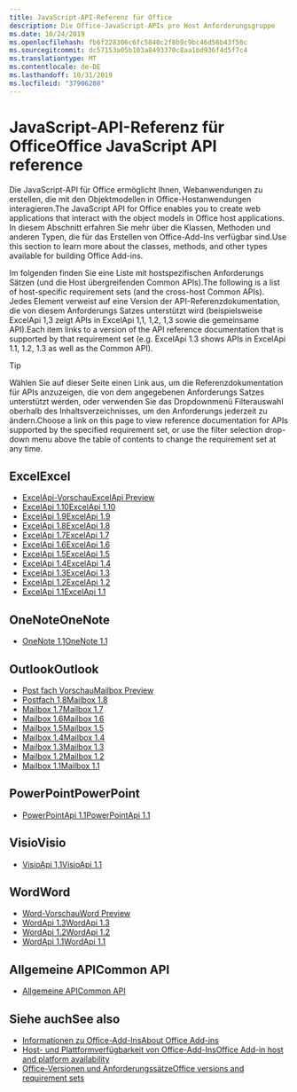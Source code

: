 ```yaml
---
title: JavaScript-API-Referenz für Office
description: Die Office-JavaScript-APIs pro Host Anforderungsgruppe
ms.date: 10/24/2019
ms.openlocfilehash: fb6f228306c6fc5840c2f8b9c9bc46d56b43f50c
ms.sourcegitcommit: dc57153a05b103a8493370c8aa1bd936f4d5f7c4
ms.translationtype: MT
ms.contentlocale: de-DE
ms.lasthandoff: 10/31/2019
ms.locfileid: "37906208"
---
```

# <a name="office-javascript-api-reference"></a><span data-ttu-id="8fd69-103">JavaScript-API-Referenz für Office</span><span class="sxs-lookup"><span data-stu-id="8fd69-103">Office JavaScript API reference</span></span>

<span data-ttu-id="8fd69-104">Die JavaScript-API für Office ermöglicht Ihnen, Webanwendungen zu erstellen, die mit den Objektmodellen in Office-Hostanwendungen interagieren.</span><span class="sxs-lookup"><span data-stu-id="8fd69-104">The JavaScript API for Office enables you to create web applications that interact with the object models in Office host applications.</span></span> <span data-ttu-id="8fd69-105">In diesem Abschnitt erfahren Sie mehr über die Klassen, Methoden und anderen Typen, die für das Erstellen von Office-Add-Ins verfügbar sind.</span><span class="sxs-lookup"><span data-stu-id="8fd69-105">Use this section to learn more about the classes, methods, and other types available for building Office Add-ins.</span></span>

<span data-ttu-id="8fd69-106">Im folgenden finden Sie eine Liste mit hostspezifischen Anforderungs Sätzen (und die Host übergreifenden Common APIs).</span><span class="sxs-lookup"><span data-stu-id="8fd69-106">The following is a list of host-specific requirement sets (and the cross-host Common APIs).</span></span> <span data-ttu-id="8fd69-107">Jedes Element verweist auf eine Version der API-Referenzdokumentation, die von diesem Anforderungs Satzes unterstützt wird (beispielsweise ExcelApi 1,3 zeigt APIs in ExcelApi 1,1, 1,2, 1,3 sowie die gemeinsame API).</span><span class="sxs-lookup"><span data-stu-id="8fd69-107">Each item links to a version of the API reference documentation that is supported by that requirement set (e.g. ExcelApi 1.3 shows APIs in ExcelApi 1.1, 1.2, 1.3 as well as the Common API).</span></span>

> [!TIP]
> <span data-ttu-id="8fd69-108">Wählen Sie auf dieser Seite einen Link aus, um die Referenzdokumentation für APIs anzuzeigen, die von dem angegebenen Anforderungs Satzes unterstützt werden, oder verwenden Sie das Dropdownmenü Filterauswahl oberhalb des Inhaltsverzeichnisses, um den Anforderungs jederzeit zu ändern.</span><span class="sxs-lookup"><span data-stu-id="8fd69-108">Choose a link on this page to view reference documentation for APIs supported by the specified requirement set, or use the filter selection drop-down menu above the table of contents to change the requirement set at any time.</span></span>

## <a name="excel"></a><span data-ttu-id="8fd69-109">Excel</span><span class="sxs-lookup"><span data-stu-id="8fd69-109">Excel</span></span>

- [<span data-ttu-id="8fd69-110">ExcelApi-Vorschau</span><span class="sxs-lookup"><span data-stu-id="8fd69-110">ExcelApi Preview</span></span>](/javascript/api/excel?view=excel-js-preview)
- [<span data-ttu-id="8fd69-111">ExcelApi 1.10</span><span class="sxs-lookup"><span data-stu-id="8fd69-111">ExcelApi 1.10</span></span>](/javascript/api/excel?view=excel-js-1.10)
- [<span data-ttu-id="8fd69-112">ExcelApi 1.9</span><span class="sxs-lookup"><span data-stu-id="8fd69-112">ExcelApi 1.9</span></span>](/javascript/api/excel?view=excel-js-1.9)
- [<span data-ttu-id="8fd69-113">ExcelApi 1.8</span><span class="sxs-lookup"><span data-stu-id="8fd69-113">ExcelApi 1.8</span></span>](/javascript/api/excel?view=excel-js-1.8)
- [<span data-ttu-id="8fd69-114">ExcelApi 1.7</span><span class="sxs-lookup"><span data-stu-id="8fd69-114">ExcelApi 1.7</span></span>](/javascript/api/excel?view=excel-js-1.7)
- [<span data-ttu-id="8fd69-115">ExcelApi 1.6</span><span class="sxs-lookup"><span data-stu-id="8fd69-115">ExcelApi 1.6</span></span>](/javascript/api/excel?view=excel-js-1.6)
- [<span data-ttu-id="8fd69-116">ExcelApi 1.5</span><span class="sxs-lookup"><span data-stu-id="8fd69-116">ExcelApi 1.5</span></span>](/javascript/api/excel?view=excel-js-1.5)
- [<span data-ttu-id="8fd69-117">ExcelApi 1.4</span><span class="sxs-lookup"><span data-stu-id="8fd69-117">ExcelApi 1.4</span></span>](/javascript/api/excel?view=excel-js-1.4)
- [<span data-ttu-id="8fd69-118">ExcelApi 1.3</span><span class="sxs-lookup"><span data-stu-id="8fd69-118">ExcelApi 1.3</span></span>](/javascript/api/excel?view=excel-js-1.3)
- [<span data-ttu-id="8fd69-119">ExcelApi 1.2</span><span class="sxs-lookup"><span data-stu-id="8fd69-119">ExcelApi 1.2</span></span>](/javascript/api/excel?view=excel-js-1.2)
- [<span data-ttu-id="8fd69-120">ExcelApi 1.1</span><span class="sxs-lookup"><span data-stu-id="8fd69-120">ExcelApi 1.1</span></span>](/javascript/api/excel?view=excel-js-1.1)

## <a name="onenote"></a><span data-ttu-id="8fd69-121">OneNote</span><span class="sxs-lookup"><span data-stu-id="8fd69-121">OneNote</span></span>

- [<span data-ttu-id="8fd69-122">OneNote 1,1</span><span class="sxs-lookup"><span data-stu-id="8fd69-122">OneNote 1.1</span></span>](/javascript/api/onenote?view=onenote-js-1.1)

## <a name="outlook"></a><span data-ttu-id="8fd69-123">Outlook</span><span class="sxs-lookup"><span data-stu-id="8fd69-123">Outlook</span></span>

- [<span data-ttu-id="8fd69-124">Post fach Vorschau</span><span class="sxs-lookup"><span data-stu-id="8fd69-124">Mailbox Preview</span></span>](/javascript/api/outlook?view=outlook-js-preview)
- [<span data-ttu-id="8fd69-125">Postfach 1,8</span><span class="sxs-lookup"><span data-stu-id="8fd69-125">Mailbox 1.8</span></span>](/javascript/api/outlook?view=outlook-js-1.8)
- [<span data-ttu-id="8fd69-126">Mailbox 1.7</span><span class="sxs-lookup"><span data-stu-id="8fd69-126">Mailbox 1.7</span></span>](/javascript/api/outlook?view=outlook-js-1.7)
- [<span data-ttu-id="8fd69-127">Mailbox 1.6</span><span class="sxs-lookup"><span data-stu-id="8fd69-127">Mailbox 1.6</span></span>](/javascript/api/outlook?view=outlook-js-1.6)
- [<span data-ttu-id="8fd69-128">Mailbox 1.5</span><span class="sxs-lookup"><span data-stu-id="8fd69-128">Mailbox 1.5</span></span>](/javascript/api/outlook?view=outlook-js-1.5)
- [<span data-ttu-id="8fd69-129">Mailbox 1.4</span><span class="sxs-lookup"><span data-stu-id="8fd69-129">Mailbox 1.4</span></span>](/javascript/api/outlook?view=outlook-js-1.4)
- [<span data-ttu-id="8fd69-130">Mailbox 1.3</span><span class="sxs-lookup"><span data-stu-id="8fd69-130">Mailbox 1.3</span></span>](/javascript/api/outlook?view=outlook-js-1.3)
- [<span data-ttu-id="8fd69-131">Mailbox 1.2</span><span class="sxs-lookup"><span data-stu-id="8fd69-131">Mailbox 1.2</span></span>](/javascript/api/outlook?view=outlook-js-1.2)
- [<span data-ttu-id="8fd69-132">Mailbox 1.1</span><span class="sxs-lookup"><span data-stu-id="8fd69-132">Mailbox 1.1</span></span>](/javascript/api/outlook?view=outlook-js-1.1)

## <a name="powerpoint"></a><span data-ttu-id="8fd69-133">PowerPoint</span><span class="sxs-lookup"><span data-stu-id="8fd69-133">PowerPoint</span></span>

- [<span data-ttu-id="8fd69-134">PowerPointApi 1.1</span><span class="sxs-lookup"><span data-stu-id="8fd69-134">PowerPointApi 1.1</span></span>](/javascript/api/powerpoint?view=powerpoint-js-1.1)

## <a name="visio"></a><span data-ttu-id="8fd69-135">Visio</span><span class="sxs-lookup"><span data-stu-id="8fd69-135">Visio</span></span>

- [<span data-ttu-id="8fd69-136">VisioApi 1,1</span><span class="sxs-lookup"><span data-stu-id="8fd69-136">VisioApi 1.1</span></span>](/javascript/api/visio?view=visio-js-1.1)

## <a name="word"></a><span data-ttu-id="8fd69-137">Word</span><span class="sxs-lookup"><span data-stu-id="8fd69-137">Word</span></span>

- [<span data-ttu-id="8fd69-138">Word-Vorschau</span><span class="sxs-lookup"><span data-stu-id="8fd69-138">Word Preview</span></span>](/javascript/api/word?view=word-js-preview)
- [<span data-ttu-id="8fd69-139">WordApi 1.3</span><span class="sxs-lookup"><span data-stu-id="8fd69-139">WordApi 1.3</span></span>](/javascript/api/word?view=word-js-1.3)
- [<span data-ttu-id="8fd69-140">WordApi 1.2</span><span class="sxs-lookup"><span data-stu-id="8fd69-140">WordApi 1.2</span></span>](/javascript/api/word?view=word-js-1.2)
- [<span data-ttu-id="8fd69-141">WordApi 1.1</span><span class="sxs-lookup"><span data-stu-id="8fd69-141">WordApi 1.1</span></span>](/javascript/api/word?view=word-js-1.1)

## <a name="common-api"></a><span data-ttu-id="8fd69-142">Allgemeine API</span><span class="sxs-lookup"><span data-stu-id="8fd69-142">Common API</span></span>

- [<span data-ttu-id="8fd69-143">Allgemeine API</span><span class="sxs-lookup"><span data-stu-id="8fd69-143">Common API</span></span>](/javascript/api/office?view=common-js)

## <a name="see-also"></a><span data-ttu-id="8fd69-144">Siehe auch</span><span class="sxs-lookup"><span data-stu-id="8fd69-144">See also</span></span>

- [<span data-ttu-id="8fd69-145">Informationen zu Office-Add-Ins</span><span class="sxs-lookup"><span data-stu-id="8fd69-145">About Office Add-ins</span></span>](/office/dev/add-ins/overview)
- [<span data-ttu-id="8fd69-146">Host- und Plattformverfügbarkeit von Office-Add-Ins</span><span class="sxs-lookup"><span data-stu-id="8fd69-146">Office Add-in host and platform availability</span></span>](/office/dev/add-ins/overview/office-add-in-availability)
- [<span data-ttu-id="8fd69-147">Office-Versionen und Anforderungssätze</span><span class="sxs-lookup"><span data-stu-id="8fd69-147">Office versions and requirement sets</span></span>](/office/dev/add-ins/develop/office-versions-and-requirement-sets)
